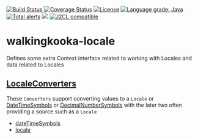 [![Build Status](https://github.com/mP1/walkingkooka-locale/actions/workflows/build.yaml/badge.svg)](https://github.com/mP1/walkingkooka-locale/actions/workflows/build.yaml/badge.svg)
[![Coverage Status](https://coveralls.io/repos/github/mP1/walkingkooka-locale/badge.svg?branch=master)](https://coveralls.io/repos/github/mP1/walkingkooka-locale?branch=master)
[![License](https://img.shields.io/badge/License-Apache%202.0-blue.svg)](https://opensource.org/licenses/Apache-2.0)
[![Language grade: Java](https://img.shields.io/lgtm/grade/java/g/mP1/walkingkooka-locale.svg?logo=lgtm&logoWidth=18)](https://lgtm.com/projects/g/mP1/walkingkooka-locale/context:java)
[![Total alerts](https://img.shields.io/lgtm/alerts/g/mP1/walkingkooka-locale.svg?logo=lgtm&logoWidth=18)](https://lgtm.com/projects/g/mP1/walkingkooka-locale/alerts/)
![](https://tokei.rs/b1/github/mP1/walkingkooka-locale)
[![J2CL compatible](https://img.shields.io/badge/J2CL-compatible-brightgreen.svg)](https://github.com/mP1/j2cl-central)

# walkingkooka-locale
Defines some extra Context interface related to working with Locales and data related to Locales

## [LocaleConverters](https://github.com/mP1/walkingkooka-locale/blob/master/src/main/java/walkingkooka/locale/convert/LocaleConverters.java)

These `Converters` support converting values to a `Locale` or [DateTimeSymbols](https://github.com/mP1/walkingkooka-datetime/blob/master/src/main/java/walkingkooka/datetime/DateTimeSymbols.java)
or [DecimalNumberSymbols](https://github.com/mP1/walkingkooka-math/blob/master/src/main/java/walkingkooka/math/DecimalNumberSymbols.java)
with the later two often providing a source such as a `Locale`

- [dateTimeSymbols](https://github.com/mP1/walkingkooka-locale/blob/master/src/main/java/walkingkooka/locale/convert/LocaleConverterDateTimeSymbols.java)
- [locale](https://github.com/mP1/walkingkooka-locale/blob/master/src/main/java/walkingkooka/locale/convert/LocaleConverterLocale.java)
